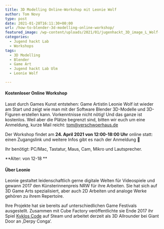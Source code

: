```yaml
---
title: 3D Modelling Online-Workshop mit Leonie Wolf
author: Tom Novy
type: post
date: 2021-01-28T16:11:30+00:00
url: /how-to-blender-3d-modelling-online-workshop/
featured_image: /wp-content/uploads/2021/01/jugenhackt_3D_image_L_Wolf-e1611849071157.png
categories:
  - Jugend hackt Lab
  - Workshops
tags:
  - 3D Modelling
  - Blender
  - Game Art
  - Jugend hackt Lab Ulm
  - Leonie Wolf

---
```

#### Kostenloser Online Workshop

Lasst durch Games Kunst entstehen: Game Artistin Leonie Wolf ist wieder am Start und zeigt wie man mit der Software Blender 3D-Modelle und 3D-Figuren erstellen kann. Vorkenntnisse nicht nötig! Und das ganze ist kostenlos. Weil aber die Plätze begrenzt sind, bitten wir euch um eine Anmeldung, kurze Mail reicht: <tom@verschwoerhaus.de>

Der Workshop findet am **24. April 2021 von 12:00-18:00 Uhr** online statt: einen Zugangslink und weitere Infos gibt es nach der Anmeldung 🙂

Ihr benötigt: PC/Mac, Tastatur, Maus, Cam, Mikro und Lautsprecher.

**Alter: von 12-18 **

#### Über Leonie

Leonie gestaltet leidenschaftlich gerne digitale Welten für Videospiele und gewann 2017 den Künsterinnenpreis NRW für ihre Arbeiten. Sie hat sich auf 3D Game Arts spezialisiert, aber auch 2D Arbeiten und analoge Werke gehören zu ihrem Repertoire.

Ihre Projekte hat sie bereits auf unterschiedlichen Game Festivals ausgestellt. Zusammen mit Cube Factory veröffentlichte sie Ende 2017 ihr Spiel [Kyklos Code][1] auf Steam und arbeitet derzeit als 3D Allrounder bei Giant Door an &#8218;Derpy Conga&#8216;.

 [1]: http://kyklos-code.ga/?i=1
